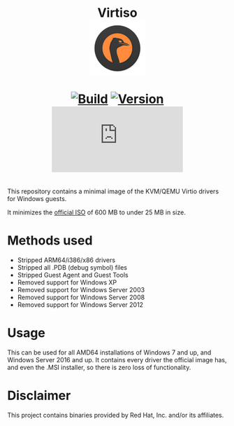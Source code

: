 <h1 align="center">Virtiso<br />
<div align="center">
<img src="https://github.com/qemus/virtiso/raw/master/.github/logo.png" title="Logo" style="max-width:100%;" width="128" />
</div>
<div align="center">
  
  [![Build](https://github.com/qemus/virtiso/actions/workflows/build.yml/badge.svg)](https://github.com/qemus/virtiso/)
  [![Version](https://img.shields.io/github/v/tag/qemus/virtiso?label=version&sort=semver&color=066da5)](https://github.com/qemus/virtiso/releases)
  [![Size](https://img.shields.io/github/size/qemus/virtiso/virtio-win.iso?branch=master&label=size&color=066da5)](https://github.com/qemus/virtiso/releases)
  
</div></h1>

This repository contains a minimal image of the KVM/QEMU Virtio drivers for Windows guests.

It minimizes the [official ISO](https://fedorapeople.org/groups/virt/virtio-win/direct-downloads/latest-virtio/) of 600 MB to under 25 MB in size.

# Methods used

  - Stripped ARM64/i386/x86 drivers
  - Stripped all .PDB (debug symbol) files
  - Stripped Guest Agent and Guest Tools
  - Removed support for Windows XP
  - Removed support for Windows Server 2003
  - Removed support for Windows Server 2008
  - Removed support for Windows Server 2012

# Usage

  This can be used for all AMD64 installations of Windows 7 and up, and Windows Server 2016 and up. It contains every driver the official image has, and even the .MSI installer, so there is zero loss of functionality.

# Disclaimer

  This project contains binaries provided by Red Hat, Inc. and/or its affiliates.
